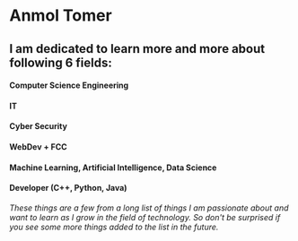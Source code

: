 # Anmol Tomer
## I am dedicated to learn more and more about following 6 fields:
#### Computer Science Engineering
#### IT
#### Cyber Security
#### WebDev + FCC
#### Machine Learning, Artificial Intelligence, Data Science
#### Developer (C++, Python, Java)
*These things are a few from a long list of things I am passionate about and want to learn as I grow in the field of technology. So don't be surprised if you see some more things added to the list in the future.*
